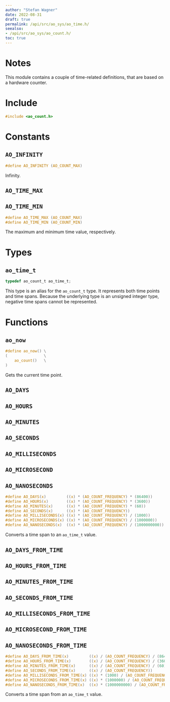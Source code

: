 ```yaml
---
author: "Stefan Wagner"
date: 2022-08-31
draft: true
permalink: /api/src/ao_sys/ao_time.h/
seealso:
- /api/src/ao_sys/ao_count.h/
toc: true
---
```


# Notes

This module contains a couple of time-related definitions, that are based on a hardware counter.

# Include

```c
#include <ao_count.h>
```

# Constants

## `AO_INFINITY`

```c
#define AO_INFINITY (AO_COUNT_MAX)
```

Infinity.

## `AO_TIME_MAX`
## `AO_TIME_MIN`

```c
#define AO_TIME_MAX (AO_COUNT_MAX)
#define AO_TIME_MIN (AO_COUNT_MIN)
```

The maximum and minimum time value, respectively.

# Types

## `ao_time_t`

```c
typedef ao_count_t ao_time_t;
```

This type is an alias for the `ao_count_t` type. It represents both time points and time spans. Because the underlying type is an unsigned integer type, negative time spans cannot be represented.

# Functions

## `ao_now`

```c
#define ao_now() \
(                \
    ao_count()   \
)
```

Gets the current time point.

## `AO_DAYS`
## `AO_HOURS`
## `AO_MINUTES`
## `AO_SECONDS`
## `AO_MILLISECONDS`
## `AO_MICROSECOND`
## `AO_NANOSECONDS`

```c
#define AO_DAYS(x)         ((x) * (AO_COUNT_FREQUENCY) * (86400))
#define AO_HOURS(x)        ((x) * (AO_COUNT_FREQUENCY) * (3600))
#define AO_MINUTES(x)      ((x) * (AO_COUNT_FREQUENCY) * (60))
#define AO_SECONDS(x)      ((x) * (AO_COUNT_FREQUENCY))
#define AO_MILLISECONDS(x) ((x) * (AO_COUNT_FREQUENCY) / (1000))
#define AO_MICROSECONDS(x) ((x) * (AO_COUNT_FREQUENCY) / (1000000))
#define AO_NANOSECONDS(x)  ((x) * (AO_COUNT_FREQUENCY) / (1000000000))
```

Converts a time span to an `ao_time_t` value.

## `AO_DAYS_FROM_TIME`
## `AO_HOURS_FROM_TIME`
## `AO_MINUTES_FROM_TIME`
## `AO_SECONDS_FROM_TIME`
## `AO_MILLISECONDS_FROM_TIME`
## `AO_MICROSECOND_FROM_TIME`
## `AO_NANOSECONDS_FROM_TIME`

```c
#define AO_DAYS_FROM_TIME(x)         ((x) / (AO_COUNT_FREQUENCY) / (86400))
#define AO_HOURS_FROM_TIME(x)        ((x) / (AO_COUNT_FREQUENCY) / (3600))
#define AO_MINUTES_FROM_TIME(x)      ((x) / (AO_COUNT_FREQUENCY) / (60))
#define AO_SECONDS_FROM_TIME(x)      ((x) / (AO_COUNT_FREQUENCY))
#define AO_MILLISECONDS_FROM_TIME(x) ((x) * (1000) / (AO_COUNT_FREQUENCY))
#define AO_MICROSECONDS_FROM_TIME(x) ((x) * (1000000) / (AO_COUNT_FREQUENCY))
#define AO_NANOSECONDS_FROM_TIME(x)  ((x) * (1000000000) / (AO_COUNT_FREQUENCY))
```

Converts a time span from an `ao_time_t` value.
